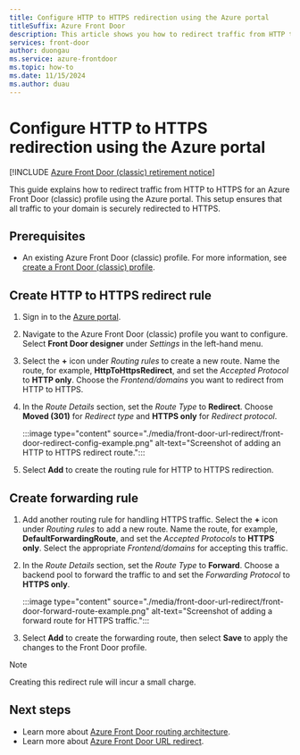 ```yaml
---
title: Configure HTTP to HTTPS redirection using the Azure portal
titleSuffix: Azure Front Door
description: This article shows you how to redirect traffic from HTTP to HTTPS for an Azure Front Door (classic) profile using the Azure portal.
services: front-door
author: duongau
ms.service: azure-frontdoor
ms.topic: how-to
ms.date: 11/15/2024
ms.author: duau
---
```


# Configure HTTP to HTTPS redirection using the Azure portal

[!INCLUDE [Azure Front Door (classic) retirement notice](../../includes/front-door-classic-retirement.md)]

This guide explains how to redirect traffic from HTTP to HTTPS for an Azure Front Door (classic) profile using the Azure portal. This setup ensures that all traffic to your domain is securely redirected to HTTPS.

## Prerequisites

* An existing Azure Front Door (classic) profile. For more information, see [create a Front Door (classic) profile](quickstart-create-front-door.md).

## Create HTTP to HTTPS redirect rule

1. Sign in to the [Azure portal](https://portal.azure.com).

2. Navigate to the Azure Front Door (classic) profile you want to configure. Select **Front Door designer** under *Settings* in the left-hand menu.

3. Select the **+** icon under *Routing rules* to create a new route. Name the route, for example, **HttpToHttpsRedirect**, and set the *Accepted Protocol* to **HTTP only**. Choose the *Frontend/domains* you want to redirect from HTTP to HTTPS.

4. In the *Route Details* section, set the *Route Type* to **Redirect**. Choose **Moved (301)** for *Redirect type* and **HTTPS only** for *Redirect protocol*.

    :::image type="content" source="./media/front-door-url-redirect/front-door-redirect-config-example.png" alt-text="Screenshot of adding an HTTP to HTTPS redirect route.":::

5. Select **Add** to create the routing rule for HTTP to HTTPS redirection.

## Create forwarding rule

1. Add another routing rule for handling HTTPS traffic. Select the **+** icon under *Routing rules* to add a new route. Name the route, for example, **DefaultForwardingRoute**, and set the *Accepted Protocols* to **HTTPS only**. Select the appropriate *Frontend/domains* for accepting this traffic.

2. In the *Route Details* section, set the *Route Type* to **Forward**. Choose a backend pool to forward the traffic to and set the *Forwarding Protocol* to **HTTPS only**.

    :::image type="content" source="./media/front-door-url-redirect/front-door-forward-route-example.png" alt-text="Screenshot of adding a forward route for HTTPS traffic.":::

3. Select **Add** to create the forwarding route, then select **Save** to apply the changes to the Front Door profile.

> [!NOTE]
> Creating this redirect rule will incur a small charge.

## Next steps

- Learn more about [Azure Front Door routing architecture](front-door-routing-architecture.md).
- Learn more about [Azure Front Door URL redirect](front-door-url-redirect.md).
